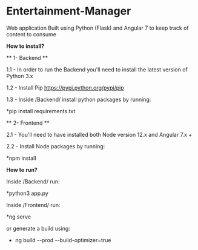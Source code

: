# Entertainment-Manager

Web application Built using Python (Flask) and Angular 7 to keep track of content to consume

**How to install?**

** 1- Backend **

1.1 - In order to run the Backend you'll need to install the latest version of Python 3.x

1.2 - Install Pip https://pypi.python.org/pypi/pip

1.3 - Inside /Backend/ install python packages by running:

  *pip install requirements.txt
  
** 2- Frontend **

2.1 - You'll need to have installed both Node version 12.x and Angular 7.x +

2.2 - Install Node packages by running:

  *npm install
  
**How to run?**

Inside /Backend/ run:

   *python3 app.py

Inside /Frontend/ run:

   *ng serve 
   
   or generate a build using:
   
   * ng build --prod --build-optimizer=true




  
  


